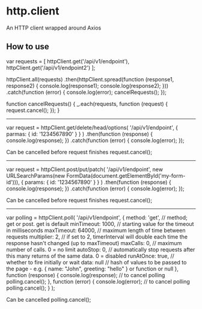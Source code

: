 # http.client
An HTTP client wrapped around Axios

## How to use

var requests = [
	httpClient.get('/api/v1/endpoint'),
	httpClient.get('/api/v1/endpoint2')
];

httpClient.all(requests)
.then(httpClient.spread(function (response1, response2) {
	console.log(response1);
	console.log(response2);
}))
.catch(function (error) {
	console.log(error);
	cancelRequests();
});

function cancelRequests() {
	_.each(requests, function (request) {
		request.cancel();
	});
}

---------------------------------------------------------------------------------

var request = httpClient.get/delete/head/options(
	'/api/v1/endpoint',
	{
		parmas: {
			id: '1234567890'
		}
	}
)
.then(function (response) {
	console.log(response);
})
.catch(function (error) {
	console.log(error);
});

Can be cancelled before request finishes
request.cancel();

---------------------------------------------------------------------------------

var request = httpClient.post/put/patch(
	'/api/v1/endpoint',
	new URLSearchParams(new FormData(document.getElementById('my-form-id'))),
	{
		params: {
			id: '1234567890'
		}
	}
)
.then(function (response) {
	console.log(response);
})
.catch(function (error) {
	console.log(error);
});

Can be cancelled before request finishes
request.cancel();

---------------------------------------------------------------------------------

var polling = httpClient.poll(
	'/api/v1/endpoint',
	{
		method: 'get', // method; get or post. get is default
		minTimeout: 1000, // starting value for the timeout in milliseconds
		maxTimeout: 64000, // maximum length of time between requests
		multiplier: 2, // if set to 2, timerInterval will double each time the response hasn't changed (up to maxTimeout)
		maxCalls: 0, // maximum number of calls. 0 = no limit
		autoStop: 0, // automatically stop requests after this many returns of the same data. 0 = disabled
		runAtOnce: true, // whether to fire initially or wait
		data: null // hash of values to be passed to the page - e.g. { name: "John", greeting: "hello" } or function or null
	},
	function (response) {
		console.log(response);
		// to cancel polling
		polling.cancel();
	},
	function (error) {
		console.log(error);
		// to cancel polling
		polling.cancel();
	}
);

Can be cancelled
polling.cancel();

